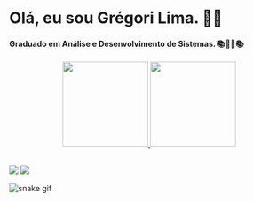 # Olá, eu sou Grégori Lima. 👋🤓 ##

#### Graduado em Análise e Desenvolvimento de Sistemas. 📚👨‍💻📚 ####

<div align="center">
  <a href="https://github.com/gregoriLima">
  <img height="154em" src="https://github-readme-stats.vercel.app/api?username=gregoriLima&show_icons=true&theme=highcontrast&include_all_commits=true&count_private=true"/>
  <img height="154em" src="https://github-readme-stats.vercel.app/api/top-langs/?username=gregoriLima&layout=compact&langs_count=7&theme=highcontrast"/>
</div>

##
  
  <div> 
    <a href="https://www.linkedin.com/in/gregori-lima/" target="_blank"><img src="https://img.shields.io/badge/LinkedIn-0077B5?style=for-the-badge&logo=linkedin&logoColor=white" target="_blank"></a>
    <a href="mailto:gregorifl@bol.com.br" target="_blank"><img src="https://img.shields.io/badge/Gmail-D14836?style=for-the-badge&logo=gmail&logoColor=white" target="_blank"> </a>
    
  ![snake gif](https://github.com/gregoriLima/gregoriLima/blob/output/github-contribution-grid-snake.svg)
 
  </div>
